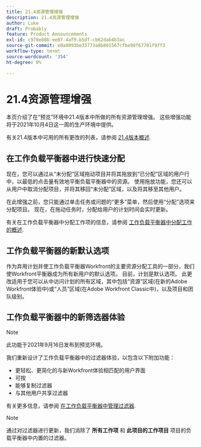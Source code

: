 ```yaml
---
title: 21.4资源管理增强
description: 21.4资源管理增强
author: Luke
draft: Probably
feature: Product Announcements
exl-id: c978e88b-ee07-4af9-b5df-cb62dab4b3ac
source-git-commit: e0a8093be33773a8b801567cfbe90f67701f9ff3
workflow-type: tm+mt
source-wordcount: '354'
ht-degree: 0%

---
```


# 21.4资源管理增强

本页介绍了在“预览”环境中21.4版本中所做的所有资源管理增强。 这些增强功能将于2021年10月4日这一周的生产环境中提供。

有关21.4版本中可用的所有更改的列表，请参阅 [21.4版本概述](../../../product-announcements/product-releases/21.4-release-activity/21.4-release-overview.md).

## 在工作负载平衡器中进行快速分配

现在，您可以通过从“未分配”区域拖动项目并将其拖放到“已分配”区域的用户行中，以最低的点击量有效地平衡负载平衡器中的资源。 使用拖放功能，您还可以从用户中取消分配项目，并将其移回“未分配”区域，以及将其移至其他用户。

在此增强之前，您只能通过单击任务或问题的“更多”菜单，然后使用“分配”选项来分配项目。 现在，在拖动任务时，分配给用户的计划时间会实时更新。

有关在工作负载平衡器中分配工作项的信息，请参阅 [工作负载平衡器中分配工作的概述](../../../resource-mgmt/workload-balancer/assign-work-in-workload-balancer.md).

## 工作负载平衡器的新默认选项

作为弃用计划并使工作负载平衡器Workfront的主要资源分配工具的一部分，我们使Workfront平衡器成为所有新用户的默认选项。 目前，计划是默认选项。 此更改适用于您可以从中访问计划的所有区域，其中包括“资源”区域(在新的Adobe Workfront体验中)或“人员”区域(在Adobe Workfront Classic中)，以及项目和团队级别。

## 工作负载平衡器中的新筛选器体验

>[!NOTE]
>
>此功能于2021年9月16日发布到预览环境。

我们重新设计了工作负载平衡器中的过滤器体验，以包含以下附加功能：

* 更轻松、更简化的与新Workfront体验相匹配的用户界面
* 可按
* 能够复制过滤器
* 与其他用户共享过滤器

有关更多信息，请参阅 [在工作负载平衡器中管理过滤器](../../../resource-mgmt/workload-balancer/filter-information-workload-balancer.md).

>[!NOTE]
>
>通过对过滤器进行更新，我们消除了 **所有工作项** 和 **此项目的工作项目** 项目的负载平衡器中内置的过滤器。

